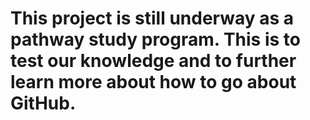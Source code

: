 # This project is still underway as a pathway study program. This is to test our knowledge and to further learn more about how to go about GitHub.
